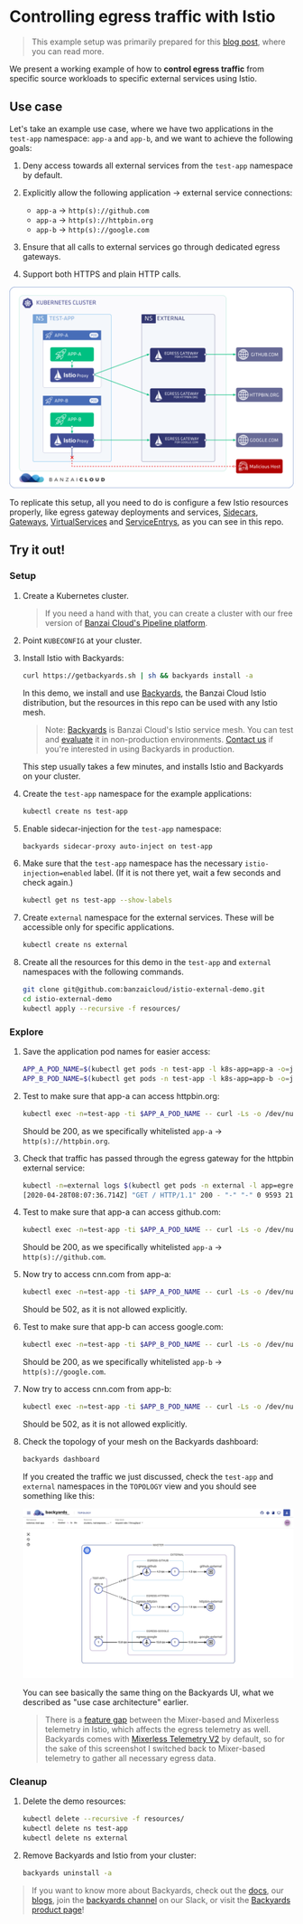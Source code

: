 # Controlling egress traffic with Istio

> This example setup was primarily prepared for this [blog post](https://banzaicloud.com/blog/istio-external-demo/), where you can read more.

We present a working example of how to **control egress traffic** from specific source workloads to specific external services using Istio.

## Use case

Let's take an example use case, where we have two applications in the `test-app` namespace: `app-a` and `app-b`, and we want to achieve the following goals:

1. Deny access towards all external services from the `test-app` namespace by default.
1. Explicitly allow the following application &rightarrow; external service connections:

   - `app-a` &rightarrow; `http(s)://github.com`
   - `app-a` &rightarrow; `http(s)://httpbin.org`
   - `app-b` &rightarrow; `http(s)://google.com`

1. Ensure that all calls to external services go through dedicated egress gateways.
1. Support both HTTPS and plain HTTP calls.

![](/pics/istio-external-demo.png)

To replicate this setup, all you need to do is configure a few Istio resources properly, like egress gateway deployments and services, [Sidecars](https://istio.io/docs/reference/config/networking/sidecar/), [Gateways](https://istio.io/docs/reference/config/networking/gateway/), [VirtualServices](https://istio.io/docs/reference/config/networking/virtual-service/) and [ServiceEntrys](https://istio.io/docs/reference/config/networking/service-entry/), as you can see in this repo.

## Try it out!

### Setup

1. Create a Kubernetes cluster.

   > If you need a hand with that, you can create a cluster with our free version of [Banzai Cloud's Pipeline platform](https://try.banzaicloud.io/).

1. Point `KUBECONFIG` at your cluster.

1. Install Istio with Backyards:

   ```bash
   curl https://getbackyards.sh | sh && backyards install -a
   ```

   In this demo, we install and use [Backyards](https://banzaicloud.com/products/backyards/), the Banzai Cloud Istio distribution, but the resources in this repo can be used with any Istio mesh.
   > Note: [Backyards](https://banzaicloud.com/products/backyards/) is Banzai Cloud's Istio service mesh. You can test and [evaluate](https://banzaicloud.com/products/try-backyards/) it in non-production environments. [Contact us](https://banzaicloud.com/contact/?product_of_interest=Backyards) if you're interested in using Backyards in production.

   This step usually takes a few minutes, and installs Istio and Backyards on your cluster.
1. Create the `test-app` namespace for the example applications:

   ```bash
   kubectl create ns test-app
   ```

1. Enable sidecar-injection for the `test-app` namespace:

   ```bash
   backyards sidecar-proxy auto-inject on test-app
   ```

1. Make sure that the `test-app` namespace has the necessary `istio-injection=enabled` label. (If it is not there yet, wait a few seconds and check again.)

   ```bash
   kubectl get ns test-app --show-labels
   ```

1. Create `external` namespace for the external services. These will be accessible only for specific applications.

   ```bash
   kubectl create ns external
   ```

1. Create all the resources for this demo in the `test-app` and `external` namespaces with the following commands.

   ```bash
   git clone git@github.com:banzaicloud/istio-external-demo.git
   cd istio-external-demo
   kubectl apply --recursive -f resources/
   ```

### Explore

1. Save the application pod names for easier access:

   ```bash
   APP_A_POD_NAME=$(kubectl get pods -n test-app -l k8s-app=app-a -o=jsonpath='{.items[0].metadata.name}')
   APP_B_POD_NAME=$(kubectl get pods -n test-app -l k8s-app=app-b -o=jsonpath='{.items[0].metadata.name}')
   ```

1. Test to make sure that app-a can access httpbin.org:

   ```bash
   kubectl exec -n=test-app -ti $APP_A_POD_NAME -- curl -Ls -o /dev/null -w "%{http_code}" httpbin.org
   ```

    Should be 200, as we specifically whitelisted `app-a` &rightarrow; `http(s)://httpbin.org`.

1. Check that traffic has passed through the egress gateway for the httpbin external service:

   ```bash
   kubectl -n=external logs $(kubectl get pods -n external -l app=egress-httpbin -o=jsonpath='{.items[0].metadata.name}') | tail -n 1
   [2020-04-28T08:07:36.714Z] "GET / HTTP/1.1" 200 - "-" "-" 0 9593 211 211 "10.20.1.179" "curl/7.47.0" "c50400c8-bf41-4c39-9956-ab61deded778" "httpbin.org" "34.230.193.231:80" outbound|80||httpbin.org 10.20.2.4:48588 10.20.2.4:80 10.20.1.179:34648 - -
   ```

1. Test to make sure that app-a can access github.com:

   ```bash
   kubectl exec -n=test-app -ti $APP_A_POD_NAME -- curl -Ls -o /dev/null -w "%{http_code}" github.com
   ```

    Should be 200, as we specifically whitelisted `app-a` &rightarrow; `http(s)://github.com`.

1. Now try to access cnn.com from app-a:

   ```bash
   kubectl exec -n=test-app -ti $APP_A_POD_NAME -- curl -Ls -o /dev/null -w "%{http_code}" cnn.com
   ```

    Should be 502, as it is not allowed explicitly.

1. Test to make sure that app-b can access google.com:

   ```bash
   kubectl exec -n=test-app -ti $APP_B_POD_NAME -- curl -Ls -o /dev/null -w "%{http_code}" google.com
   ```

    Should be 200, as we specifically whitelisted `app-b` &rightarrow; `http(s)://google.com`.

1. Now try to access cnn.com from app-b:

   ```bash
   kubectl exec -n=test-app -ti $APP_B_POD_NAME -- curl -Ls -o /dev/null -w "%{http_code}" cnn.com
   ```

    Should be 502, as it is not allowed explicitly.

1. Check the topology of your mesh on the Backyards dashboard:

   ```bash
   backyards dashboard
   ```

   If you created the traffic we just discussed, check the `test-app` and `external` namespaces in the `TOPOLOGY` view and you should see something like this:

   ![](/pics/istio-external-by-topology.png)

   You can see basically the same thing on the Backyards UI, what we described as "use case architecture" earlier.

   > There is a [feature gap](https://istio.io/news/releases/1.5.x/announcing-1.5/upgrade-notes/#feature-gaps-between-telemetry-v2-and-mixer-telemetry) between the Mixer-based and Mixerless telemetry in Istio, which affects the egress telemetry as well.
   > Backyards comes with [Mixerless Telemetry V2](https://banzaicloud.com/blog/istio-mixerless-telemetry/) by default, so for the sake of this screenshot I switched back to Mixer-based telemetry to gather all necessary egress data.

### Cleanup

1. Delete the demo resources:

   ```bash
   kubectl delete --recursive -f resources/
   kubectl delete ns test-app
   kubectl delete ns external
   ```

1. Remove Backyards and Istio from your cluster:

   ```bash
   backyards uninstall -a
   ```

> If you want to know more about Backyards, check out the [docs](https://banzaicloud.com/docs/backyards/), our [blogs](https://banzaicloud.com/tags/backyards/), join the [backyards channel](https://community-banzaicloud.slack.com/archives/CNY0JRMEC) on our Slack, or visit the [Backyards product page](https://banzaicloud.com/products/backyards/)!
